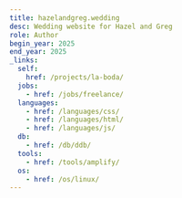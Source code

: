 ```yaml
---
title: hazelandgreg.wedding
desc: Wedding website for Hazel and Greg
role: Author
begin_year: 2025
end_year: 2025
_links:
  self:
    href: /projects/la-boda/
  jobs:
    - href: /jobs/freelance/
  languages:
    - href: /languages/css/
    - href: /languages/html/
    - href: /languages/js/
  db:
    - href: /db/ddb/
  tools:
    - href: /tools/amplify/
  os:
    - href: /os/linux/
---
```


